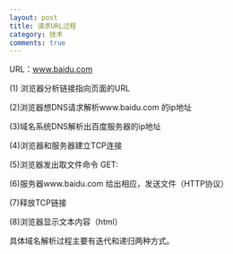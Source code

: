 ```yaml
---
layout: post
title: 请求URL过程
category: 技术
comments: true
---
```


URL：www.baidu.com

(1) 浏览器分析链接指向页面的URL

(2)浏览器想DNS请求解析www.baidu.com 的ip地址

(3)域名系统DNS解析出百度服务器的ip地址

(4)浏览器和服务器建立TCP连接

(5)浏览器发出取文件命令  GET:

(6)服务器www.baidu.com  给出相应，发送文件（HTTP协议）

(7)释放TCP链接

(8)浏览器显示文本内容（html）

 

具体域名解析过程主要有迭代和递归两种方式。
